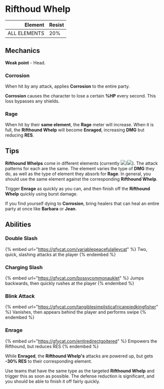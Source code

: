 # Rifthoud Whelp

|      Element | Resist |
| -----------: | ------ |
| ALL ELEMENTS | 20%    |

## Mechanics

**Weak point** - Head.

### Corrosion

When hit by any attack, applies **Corrosion** to the entire party.

**Corrosion** causes the character to lose a certain **%HP** every second. This loss bypasses any shields.

### Rage

When hit by their **same element**, the **Rage** meter will increase. When it is full, the **Rifthound Whelp** will become **Enraged**, increasing **DMG** but reducing **RES**.

## Tips

**Rifthound Whelps** come in different elements (currently ![](../../.gitbook/assets/electro\_small.png)/![](../../.gitbook/assets/geo\_small.png)). The attack patterns for each are the same. The element varies the type of **DMG** they do, as well as the type of element they absorb for **Rage**. In general, you should use the same element against the corresponding **Rifthound Whelp**.

Trigger **Enrage** as quickly as you can, and then finish off the **Rifthound Whelp** quickly using burst damage.

If you find yourself dying to **Corrosion**, bring healers that can heal an entire party at once like **Barbara** or **Jean**.

## Abilities

### Double Slash

{% embed url="https://gfycat.com/variablepeacefulalleycat" %}
Two, quick, slashing attacks at the player
{% endembed %}

### Charging Slash

{% embed url="https://gfycat.com/bossycommonauklet" %}
Jumps backwards, then quickly rushes at the player
{% endembed %}

### Blink Attack

{% embed url="https://gfycat.com/tangiblesimplisticafricanpiedkingfisher" %}
Vanishes, then appears behind the player and performs swipe
{% endembed %}

### Enrage

{% embed url="https://gfycat.com/entiredirectgoitered" %}
Empowers the Rifthound, but reduces RES
{% endembed %}

While **Enraged**, the **Rifthound Whelp's** attacks are powered up, but gets **-30% RES** to their corresponding element.

Use teams that have the same type as the targeted **Rifthound Whelp** and trigger this as soon as possible. The defense reduction is significant, and you should be able to finish it off fairly quickly.
